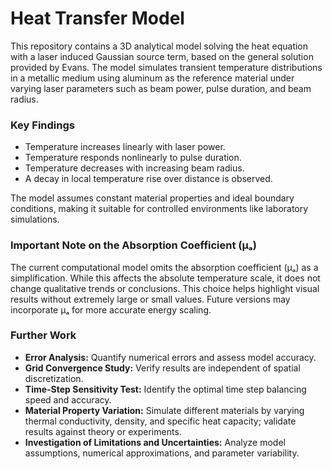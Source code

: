 # Heat Transfer Model

This repository contains a 3D analytical model solving the heat equation with a laser induced Gaussian source term, based on the general solution provided by Evans. The model simulates transient temperature distributions in a metallic medium using aluminum as the reference material under varying laser parameters such as beam power, pulse duration, and beam radius.

### Key Findings
- Temperature increases linearly with laser power.
- Temperature responds nonlinearly to pulse duration.
- Temperature decreases with increasing beam radius.
- A decay in local temperature rise over distance is observed.

The model assumes constant material properties and ideal boundary conditions, making it suitable for controlled environments like laboratory simulations.

### Important Note on the Absorption Coefficient (μₐ)
The current computational model omits the absorption coefficient (μₐ) as a simplification. While this affects the absolute temperature scale, it does not change qualitative trends or conclusions. This choice helps highlight visual results without extremely large or small values. Future versions may incorporate μₐ for more accurate energy scaling.

### Further Work
- **Error Analysis:** Quantify numerical errors and assess model accuracy.
- **Grid Convergence Study:** Verify results are independent of spatial discretization.
- **Time-Step Sensitivity Test:** Identify the optimal time step balancing speed and accuracy.
- **Material Property Variation:** Simulate different materials by varying thermal conductivity, density, and specific heat capacity; validate results against theory or experiments.
- **Investigation of Limitations and Uncertainties:** Analyze model assumptions, numerical approximations, and parameter variability.

